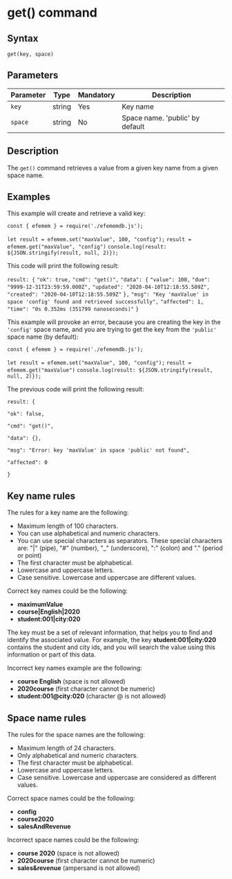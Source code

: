 # get() command

## **Syntax** 

`get(key, space)`



## **Parameters**

| Parameter | Type   | Mandatory | Description                     |
| --------- | ------ | --------- | ------------------------------- |
| `key`     | string | Yes       | Key name                        |
| `space`   | string | No        | Space name. 'public' by default |



## **Description**

The `get()` command retrieves a value from a given key name from a given space name. 



## **Examples**

This example will create and retrieve a valid key:

`const { efemem } = require('./efememdb.js');`

`let result = efemem.set("maxValue", 100, "config");`
`result = efemem.get("maxValue", "config")`
`console.log(result: ${JSON.stringify(result, null, 2)});`



This code will print the following result:

`result: {`
  `"ok": true,`
  `"cmd": "get()",`
  `"data": {`
    `"value": 100,`
    `"due": "9999-12-31T23:59:59.000Z",`
    `"updated": "2020-04-10T12:18:55.509Z",`
    `"created": "2020-04-10T12:18:55.509Z"`
  `},`
  `"msg": "Key 'maxValue' in space 'config' found and retrieved successfully",`
  `"affected": 1,`
  `"time": "0s 0.352ms (351799 nanoseconds)"`
`}`



This example will provoke an error, because you are creating the key in the `'config'` space name, and you are trying to get the key from the `'public'` space name (by default):

`const { efemem } = require('./efememdb.js');`

`let result = efemem.set("maxValue", 100, "config");`
`result = efemem.get("maxValue")`
`console.log(result: ${JSON.stringify(result, null, 2)});`



The previous code will print the following result:

`result: {`  

   `"ok": false,`  

   `"cmd": "get()",`  

   `"data": {},`  

   `"msg": "Error: key 'maxValue' in space 'public' not found",`  

   `"affected": 0` 

`}` 





## **Key name rules**

The rules for a key name are the following:

- Maximum length of 100 characters.
- You can use  alphabetical and numeric characters.
- You can use special characters as separators. These special characters are: "|" (pipe), "#" (number), "_" (underscore), ":" (colon) and "." (period or point)
- The first character must be alphabetical.
- Lowercase and uppercase letters.
- Case sensitive. Lowercase and uppercase are different values.



Correct key names could be the following:

- **maximumValue**
- **course|English|2020**
- **student:001|city:020**



The key must be a set of relevant information, that helps you to find and identify the associated value. For example, the key **student:001|city:020** contains the student and city ids, and you will search the value using this information or part of this data.

Incorrect key names example are the following:

- **course English** (space is not allowed)
- **2020course** (first character cannot be numeric)
- **student:001@city:020** (character @ is not allowed)



## **Space name rules**

The rules for the space names are the following:

- Maximum length of 24 characters.
- Only alphabetical and numeric characters.
- The first character must be alphabetical.
- Lowercase and uppercase letters.
- Case sensitive. Lowercase and uppercase are considered as different values.



Correct space names could be the following:

- **config**
- **course2020**
- **salesAndRevenue**



Incorrect space names could be the following:

- **course 2020** (space is not allowed)
- **2020course** (first character cannot be numeric)
- **sales&revenue** (ampersand is not allowed)